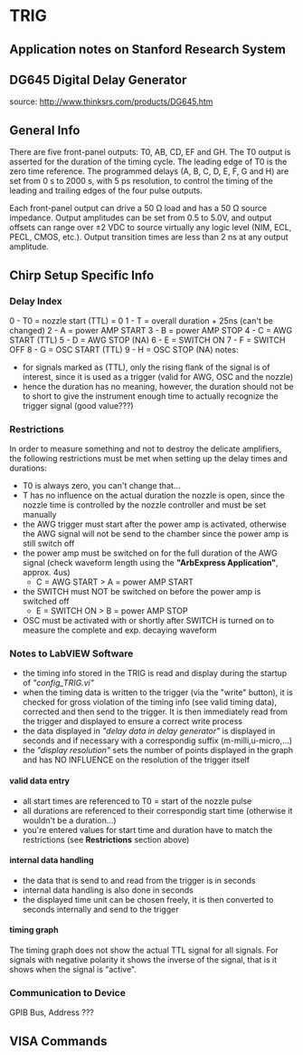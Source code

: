 # TRIG
## Application notes on Stanford Research System 
## DG645 Digital Delay Generator 
source: http://www.thinksrs.com/products/DG645.htm

## General Info
There are five front-panel outputs: T0, AB, CD, EF and GH. The T0 output is asserted for the duration of the timing cycle. The leading edge of T0 is the zero time reference. The programmed delays (A, B, C, D, E, F, G and H) are set from 0 s to 2000 s, with 5 ps resolution, to control the timing of the leading and trailing edges of the four pulse outputs.

Each front-panel output can drive a 50 Ω load and has a 50 Ω source impedance. Output amplitudes can be set from 0.5 to 5.0V, and output offsets can range over ±2 VDC to source virtually any logic level (NIM, ECL, PECL, CMOS, etc.). Output transition times are less than 2 ns at any output amplitude.

## Chirp Setup Specific Info
### Delay Index
0 - T0 = nozzle start (TTL) = 0
1 - T = overall duration + 25ns (can't be changed)
2 - A = power AMP START
3 - B = power AMP STOP
4 - C = AWG START (TTL)
5 - D = AWG STOP (NA)
6 - E = SWITCH ON 
7 - F = SWITCH OFF
8 - G = OSC START (TTL)
9 - H = OSC STOP (NA)
notes:
- for signals marked as (TTL), only the rising flank of the signal is of interest, since it is used as a trigger (valid for AWG, OSC and the nozzle)
- hence the duration has no meaning, however, the duration should not be to short to give the instrument enough time to actually recognize the trigger signal (good value???)

### Restrictions 
In order to measure something and not to destroy the delicate amplifiers, the following restrictions must be met when setting up the delay times and durations:
- T0 is always zero, you can't change that...
- T has no influence on the actual duration the nozzle is open, since the nozzle time is controlled by the nozzle controller and must be set manually
- the AWG trigger must start after the power amp is activated, otherwise the AWG signal will not be send to the chamber since the power amp is still switch off
- the power amp must be switched on for the full duration of the AWG signal (check waveform length using the **"ArbExpress Application"**, approx. 4us) 
  - C = AWG START > A = power AMP START
- the SWITCH must NOT be switched on before the power amp is switched off 
  - E = SWITCH ON > B = power AMP STOP
- OSC must be activated with or shortly after SWITCH is turned on to measure the complete and exp. decaying waveform 

### Notes to LabVIEW Software 
- the timing info stored in the TRIG is read and display during the startup of *"config_TRIG.vi"*
- when the timing data is written to the trigger (via the "write" button), it is checked for gross violation of the timing info (see valid timing data), corrected and then send to the trigger. It is then immediately read from the trigger and displayed to ensure a correct write process
- the data displayed in *"delay data in delay generator"* is displayed in seconds and if necessary with a correspondig suffix (m-milli,u-micro,...) 
- the *"display resolution"* sets the number of points displayed in the graph and has NO INFLUENCE on the resolution of the trigger itself

#### valid data entry
- all start times are referenced to T0 = start of the nozzle pulse
- all durations are referenced to their correspondig start time (otherwise it wouldn't be a duration...)
- you're entered values for start time and duration have to match the restrictions (see **Restrictions** section above)

#### internal data handling
- the data that is send to and read from the trigger is in seconds
- internal data handling is also done in seconds 
- the displayed time unit can be chosen freely, it is then converted to seconds internally and send to the trigger

#### timing graph
The timing graph does not show the actual TTL signal for all signals. For signals with negative polarity it shows the inverse of the signal, that is it shows when the signal is "active".

### Communication to Device
GPIB Bus, Address ???

## VISA Commands
